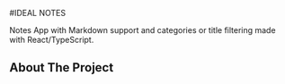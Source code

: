 #IDEAL NOTES

Notes App with Markdown support and categories or title filtering made with React/TypeScript.

## About The Project
